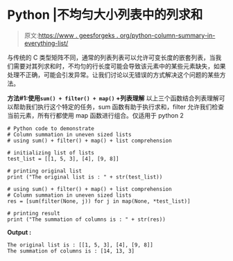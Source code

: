 # Python |不均匀大小列表中的列求和

> 原文:[https://www . geesforgeks . org/python-column-summary-in-everything-list/](https://www.geeksforgeeks.org/python-column-summation-in-uneven-sized-lists/)

与传统的 C 类型矩阵不同，通常的列表列表可以允许可变长度的嵌套列表，当我们需要对其列求和时，不均匀的行长度可能会导致该元素中的某些元素缺失，如果处理不正确，可能会引发异常。让我们讨论以无错误的方式解决这个问题的某些方法。

**方法#1:使用`sum() + filter() + map()` +列表理解**
以上三个函数结合列表理解可以帮助我们执行这个特定的任务，sum 函数有助于执行求和，filter 允许我们检查当前元素，所有行都使用 map 函数进行组合。仅适用于 python 2

```
# Python code to demonstrate  
# Column summation in uneven sized lists
# using sum() + filter() + map() + list comprehension

# initializing list of lists
test_list = [[1, 5, 3], [4], [9, 8]]

# printing original list 
print ("The original list is : " + str(test_list))

# using sum() + filter() + map() + list comprehension
# Column summation in uneven sized lists
res = [sum(filter(None, j)) for j in map(None, *test_list)]

# printing result
print ("The summation of columns is : " + str(res))
```

**Output :**

```
The original list is : [[1, 5, 3], [4], [9, 8]]
The summation of columns is : [14, 13, 3]

```